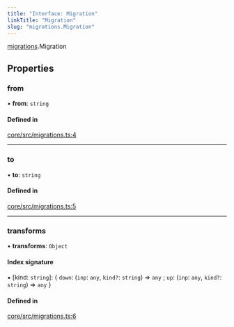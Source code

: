 ```yaml
---
title: "Interface: Migration"
linkTitle: "Migration"
slug: "migrations.Migration"
---
```


[migrations](../../modules/migrations).Migration

## Properties

### from

• **from**: `string`

#### Defined in

[core/src/migrations.ts:4](https://github.com/padloc/padloc/blob/b00eb4fd/packages/core/src/migrations.ts#L4)

---

### to

• **to**: `string`

#### Defined in

[core/src/migrations.ts:5](https://github.com/padloc/padloc/blob/b00eb4fd/packages/core/src/migrations.ts#L5)

---

### transforms

• **transforms**: `Object`

#### Index signature

▪ [kind: `string`]: { `down`: (`inp`: `any`, `kind?`: `string`) => `any` ; `up`:
(`inp`: `any`, `kind?`: `string`) => `any` }

#### Defined in

[core/src/migrations.ts:6](https://github.com/padloc/padloc/blob/b00eb4fd/packages/core/src/migrations.ts#L6)
